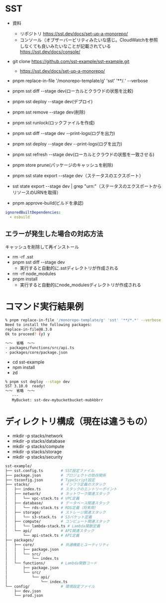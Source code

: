 # SST
- 資料
  - リポジトリ
https://sst.dev/docs/set-up-a-monorepo/
  - コンソール（オブザーバービリティみたいな感じ。CloudWatchを参照しなくても良いみたいなことが記載されている
https://sst.dev/docs/console/

- git clone https://github.com/sst-example/sst-example.git
  - https://sst.dev/docs/set-up-a-monorepo/
- pnpm replace-in-file '/monorepo-template/g' 'sst' '**/*.*' --verbose
- pnpm sst diff --stage dev(ローカルとクラウドの状態を比較)
- pnpm sst deploy --stage dev(デプロイ)
- pnpm sst remove --stage dev(削除)
- pnpm sst runlock(ロックファイルを作成)
- pnpm sst diff --stage dev --print-logs(ログを出力)
- pnpm sst deploy --stage dev --print-logs(ログを出力)
- pnpm sst refresh --stage dev(ローカルとクラウドの状態を一致させる)
- pnpm store prune(パッケージのキャッシュを削除)
- pnpm sst state export --stage dev（ステータスのエクスポート）
- sst state export --stage dev | grep "urn:"（ステータスのエクスポートからリソースのURNを取得）

- pnpm approve-build(ビルドを承認)
```yml
ignoredBuiltDependencies:
  - esbuild
```

## エラーが発生した場合の対応方法
キャッシュを削除して再インストール
- rm -rf .sst
- pnpm sst diff --stage dev
  - 実行すると自動的に.sstディレクトリが作成される
- rm -rf node_modules
- pnpm install
  - 実行すると自動的にnode_modulesディレクトリが作成される

# コマンド実行結果例
```sh
% pnpm replace-in-file '/monorepo-template/g' 'sst' '**/*.*' --verbose
Need to install the following packages:
replace-in-file@8.3.0
Ok to proceed? (y) y

〜〜　省略　〜〜
- packages/functions/src/api.ts
- packages/core/package.json
```

- cd sst-example
- npm install
- zd
```sh
% pnpm sst deploy --stage dev
SST 3.10.0  ready!
〜〜　省略　〜〜
   ---
   MyBucket: sst-dev-mybucketbucket-mubkbbrr
```

# ディレクトリ構成（現在は違うもの）
- mkdir -p stacks/network
- mkdir -p stacks/database
- mkdir -p stacks/compute
- mkdir -p stacks/storage
- mkdir -p stacks/security
```sh
sst-example/
├── sst.config.ts        # SST設定ファイル
├── package.json         # プロジェクトの依存関係
├── tsconfig.json        # TypeScript設定
├── stacks/              # インフラ定義のスタック
│   ├── index.ts         # スタックのエントリーポイント
│   ├── network/         # ネットワーク関連スタック
│   │   └── vpc-stack.ts # VPC定義
│   ├── database/        # データベース関連スタック
│   │   └── rds-stack.ts # RDS定義（将来用）
│   ├── storage/         # ストレージ関連スタック
│   │   └── s3-stack.ts  # S3バケット定義
│   ├── compute/         # コンピュート関連スタック
│   │   └── lambda-stack.ts # Lambda関数定義
│   └── api/             # API関連スタック
│       └── api-stack.ts # API定義
├── packages/
│   ├── core/            # 共通機能とユーティリティ
│   │   ├── package.json
│   │   └── src/
│   │       └── index.ts
│   └── functions/       # Lambda関数コード
│       ├── package.json
│       └── src/
│           └── api/
│               └── index.ts
└── config/              # 環境設定ファイル
    ├── dev.json
    └── prod.json
```
